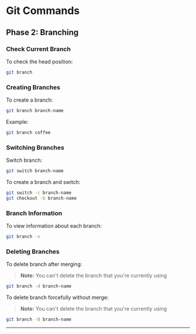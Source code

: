 # Git Commands

## Phase 2: Branching

### Check Current Branch

To check the head position:

```bash
git branch
```

### Creating Branches

To create a branch:

```bash
git branch branch-name
```

Example:

```bash
git branch coffee
```

### Switching Branches

Switch branch:

```bash
git switch branch-name
```

To create a branch and switch:

```bash
git switch -c branch-name
git checkout -b branch-name
```

### Branch Information

To view information about each branch:

```bash
git branch -v
```

### Deleting Branches

To delete branch after merging:

> **Note:** You can't delete the branch that you're currently using

```bash
git branch -d branch-name
```

To delete branch forcefully without merge:

> **Note:** You can't delete the branch that you're currently using

```bash
git branch -D branch-name
```

---
